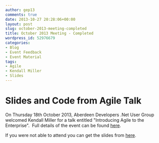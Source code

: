 ```yaml
---
author: gep13
comments: true
date: 2013-10-27 20:28:06+00:00
layout: post
slug: october-2013-meeting-completed
title: October 2013 Meeting - Completed
wordpress_id: 52976679
categories:
- Blog
- Event Feedback
- Event Material
tags:
- Agile
- Kendall Miller
- Slides
---
```


# Slides and Code from Agile Talk


On Thursday 18th October 2013, Aberdeen Developers .Net User Group welcomed Kendall Miller for a talk entitled "Introducing Agile to the Enterprise".  Full details of the event can be found [here](http://adnuguk.me/1bXDVKe).

If you were not able to attend you can get the slides from [here](http://www.slideshare.net/gibraltarsoftware/introducing-agile-to-the-enterprise).
